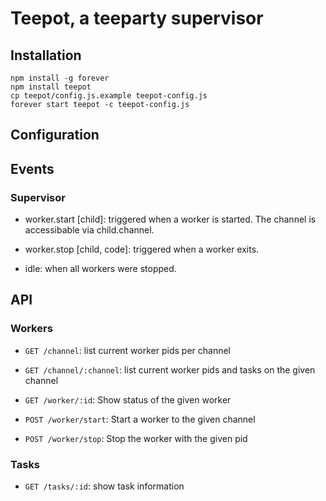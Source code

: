 # Teepot, a teeparty supervisor

## Installation

```
npm install -g forever
npm install teepot
cp teepot/config.js.example teepot-config.js
forever start teepot -c teepot-config.js
```

## Configuration


## Events

### Supervisor

* worker.start [child]: triggered when a worker is started. The channel is
  accessibable via child.channel.

* worker.stop [child, code]: triggered when a worker exits.

* idle: when all workers were stopped.

## API

### Workers

* `GET /channel`: list current worker pids per channel
* `GET /channel/:channel`: list current worker pids and tasks 
                           on the given channel

* `GET /worker/:id`: Show status of the given worker
* `POST /worker/start`: Start a worker to the given channel
* `POST /worker/stop`: Stop the worker with the given pid

### Tasks

* `GET /tasks/:id`: show task information

